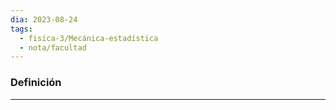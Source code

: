```yaml
---
dia: 2023-08-24
tags:
  - fisica-3/Mecánica-estadística
  - nota/facultad
---
```

### Definición
---
